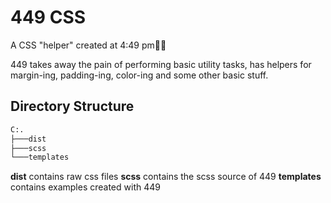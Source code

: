 # 449 CSS

A CSS "helper" created at 4:49 pm🙂🎨

449 takes away the pain of performing basic utility tasks, has helpers for margin-ing, padding-ing, color-ing and some other basic stuff.

## Directory Structure

```bash
C:.
├───dist
├───scss
└───templates
```

**dist** contains raw css files
**scss** contains the scss source of 449
**templates** contains examples created with 449
